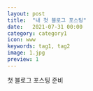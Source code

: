 ```yaml
---
layout: post
title:  "내 첫 블로그 포스팅"
date:   2021-07-31 00:00
category: category1
icon: www
keywords: tag1, tag2
image: 1.jpg
preview: 1
---
```


첫 블로그 포스팅 준비

<br>
<br>
